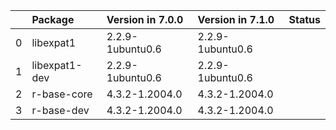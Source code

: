 <!-- markdown-link-check-disable -->

|    | Package       | Version in 7.0.0   | Version in 7.1.0   | Status   |
|---:|:--------------|:-------------------|:-------------------|:---------|
|  0 | libexpat1     | 2.2.9-1ubuntu0.6   | 2.2.9-1ubuntu0.6   |          |
|  1 | libexpat1-dev | 2.2.9-1ubuntu0.6   | 2.2.9-1ubuntu0.6   |          |
|  2 | r-base-core   | 4.3.2-1.2004.0     | 4.3.2-1.2004.0     |          |
|  3 | r-base-dev    | 4.3.2-1.2004.0     | 4.3.2-1.2004.0     |          |